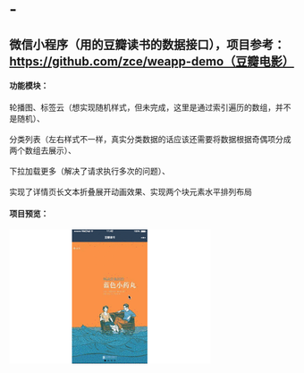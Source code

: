 # -
微信小程序（用的豆瓣读书的数据接口），项目参考：https://github.com/zce/weapp-demo（豆瓣电影）
---
#### 功能模块：<br>  
轮播图、标签云（想实现随机样式，但未完成，这里是通过索引遍历的数组，并不是随机）、<br>  
分类列表（左右样式不一样，真实分类数据的话应该还需要将数据根据奇偶项分成两个数组去展示）、<br>  
下拉加载更多（解决了请求执行多次的问题）、<br>  
实现了详情页长文本折叠展开动画效果、实现两个块元素水平排列布局
<br>  
#### 项目预览：<br> 
 ![image](https://github.com/yj4me/-/blob/master/screenshot/show.gif)
